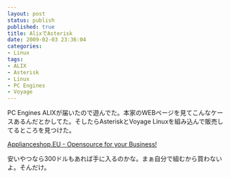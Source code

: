 ```yaml
---
layout: post
status: publish
published: true
title: AlixでAsterisk
date: 2009-02-03 23:36:04
categories:
- Linux
tags:
- ALIX
- Asterisk
- Linux
- PC Engines
- Voyage
---
```

PC Engines ALIXが届いたので遊んでた。本家のWEBページを見てこんなケースあるんだとかしてた。そしたらAsteriskとVoyage Linuxを組み込んで販売してるところを見つけた。

<a href="http://www.applianceshop.eu/index.php/">Applianceshop.EU - Opensource for your Business!</a>

安いやつなら300ドルもあれば手に入るのかな。まぁ自分で組むから買わないよ。そんだけ。
